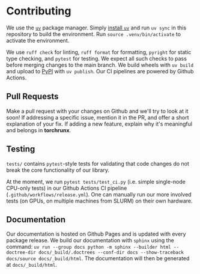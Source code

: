 # Contributing

We use the [`uv`](https://github.com/astral-sh/uv) package manager. Simply [install `uv`](https://github.com/astral-sh/uv#installation) and run `uv sync` in this repository to build the environment. Run `source .venv/bin/activate` to activate the environment.

We use `ruff check` for linting, `ruff format` for formatting, `pyright` for static type checking, and `pytest` for testing. We expect all such checks to pass before merging changes to the main branch. We build wheels with `uv build` and upload to [PyPI](https://pypi.org/project/torchrunx) with `uv publish`. Our CI pipelines are powered by Github Actions.

## Pull Requests

Make a pull request with your changes on Github and we'll try to look at it soon! If addressing a specific issue, mention it in the PR, and offer a short explanation of your fix. If adding a new feature, explain why it's meaningful and belongs in __torchrunx__.

## Testing

`tests/` contains `pytest`-style tests for validating that code changes do not break the core functionality of our library.

At the moment, we run `pytest tests/test_ci.py` (i.e. simple single-node CPU-only tests) in our Github Actions CI pipeline (`.github/workflows/release.yml`). One can manually run our more involved tests (on GPUs, on multiple machines from SLURM) on their own hardware.

## Documentation

Our documentation is hosted on Github Pages and is updated with every package release. We build our documentation with `sphinx` using the command: `uv run --group docs python -m sphinx --builder html --doctree-dir docs/_build/.doctrees --conf-dir docs --show-traceback docs/source docs/_build/html`. The documentation will then be generated at `docs/_build/html`.
